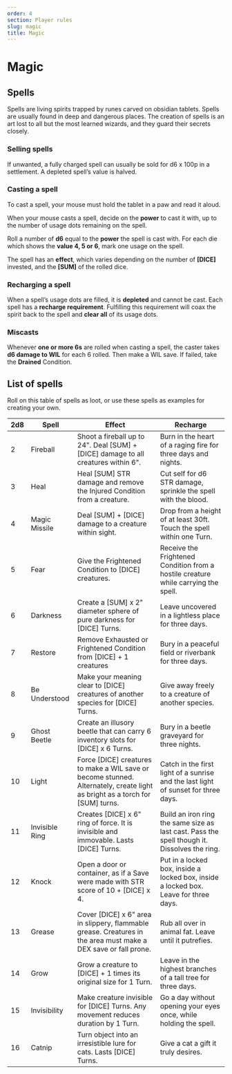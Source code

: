 ```yaml
---
order: 4
section: Player rules
slug: magic
title: Magic
---
```


# Magic

## Spells

Spells are living spirits trapped by runes carved on obsidian tablets. Spells are usually found in deep and dangerous places. The creation of spells is an art lost to all but the most learned wizards, and they guard their secrets closely.

### Selling spells

If unwanted, a fully charged spell can usually be sold for d6 x 100p in a settlement. A depleted spell’s value is halved.

### Casting a spell

To cast a spell, your mouse must hold the tablet in a paw and read it aloud.

When your mouse casts a spell, decide on the **power** to cast it with, up to the number of usage dots remaining on the spell.

Roll a number of **d6** equal to the **power** the spell is cast with. For each die which shows the **value 4, 5 or 6**, mark one usage on the spell.

The spell has an **effect**, which varies depending on the number of **[DICE]** invested, and the **[SUM]** of the rolled dice.

### Recharging a spell

When a spell’s usage dots are filled, it is **depleted** and cannot be cast. Each spell has a **recharge requirement**. Fulfilling this requirement will coax the spirit back to the spell and **clear all** of its usage dots.

### Miscasts

Whenever **one or more 6s** are rolled when casting a spell, the caster takes **d6 damage to WIL** for each 6 rolled. Then make a WIL save. If failed, take the **Drained** Condition.

## List of spells

Roll on this table of spells as loot, or use these spells as examples for creating your own.

|   2d8  |   Spell           |   Effect                                                                                                                        |   Recharge                                                                                      |
|--------|-------------------|---------------------------------------------------------------------------------------------------------------------------------|-------------------------------------------------------------------------------------------------|
|   2    |   Fireball        |   Shoot a fireball up to 24". Deal [SUM] + [DICE] damage to all creatures within 6".                                            |   Burn in the heart of a raging fire for three days and nights.                                 |
|   3    |   Heal            |   Heal [SUM] STR damage and remove the Injured Condition from a creature.                                                       |   Cut self for d6 STR damage, sprinkle the spell with the blood.                                |
|   4    |   Magic Missile   |   Deal [SUM] + [DICE] damage to a creature within sight.                                                                        |   Drop from a height of at least 30ft.  Touch the spell within one Turn.                        |
|   5    |   Fear            |   Give the Frightened Condition to [DICE] creatures.                                                                            |   Receive the Frightened Condition from a hostile creature while carrying the spell.            |
|   6    |   Darkness        |   Create a [SUM] x 2" diameter sphere of pure darkness for [DICE] Turns.                                                        |   Leave uncovered in a lightless place for three days.                                          |
|   7    |   Restore         |   Remove Exhausted or Frightened Condition from [DICE] + 1 creatures                                                            |   Bury in a peaceful field or riverbank for three days.                                         |
|   8    |   Be Understood   |   Make your meaning clear to [DICE] creatures of another species for [DICE] Turns.                                              |   Give away freely to a creature of another species.                                            |
|   9    |   Ghost Beetle    |   Create an illusory beetle that can carry 6 inventory slots for [DICE] x 6 Turns.                                              |   Bury in a beetle graveyard for three nights.                                                  |
|   10   |   Light           |   Force [DICE] creatures to make a WIL save or become stunned. Alternately, create light as bright as a torch for [SUM] turns.  |   Catch in the first light of a sunrise and the last light of sunset for three days.            |
|   11   |   Invisible Ring  |   Creates [DICE] x 6" ring of force. It is invisible and immovable. Lasts [DICE] Turns.                                         |   Build an iron ring the same size as last cast. Pass the spell though it. Dissolves the ring.  |
|   12   |   Knock           |   Open a door or container, as if a Save were made with STR score of 10 + [DICE] x 4.                                           |   Put in a locked box, inside a locked box, inside a locked box. Leave for three days.          |
|   13   |   Grease          |   Cover [DICE] x 6" area in slippery, flammable grease. Creatures in the area must make a DEX save or fall prone.               |   Rub all over in animal fat. Leave until it putrefies.                                         |
|   14   |   Grow            |   Grow a creature to [DICE] + 1 times its original size for 1 Turn.                                                             |   Leave in the highest branches of a tall tree for three days.                                  |
|   15   |   Invisibility    |   Make creature invisible for [DICE] Turns. Any movement reduces duration by 1 Turn.                                            |   Go a day without opening your eyes once, while holding the spell.                             |
|   16   |   Catnip          |   Turn object into an irresistible lure for cats. Lasts [DICE] Turns.                                                           |   Give a cat a gift it truly desires.    |
